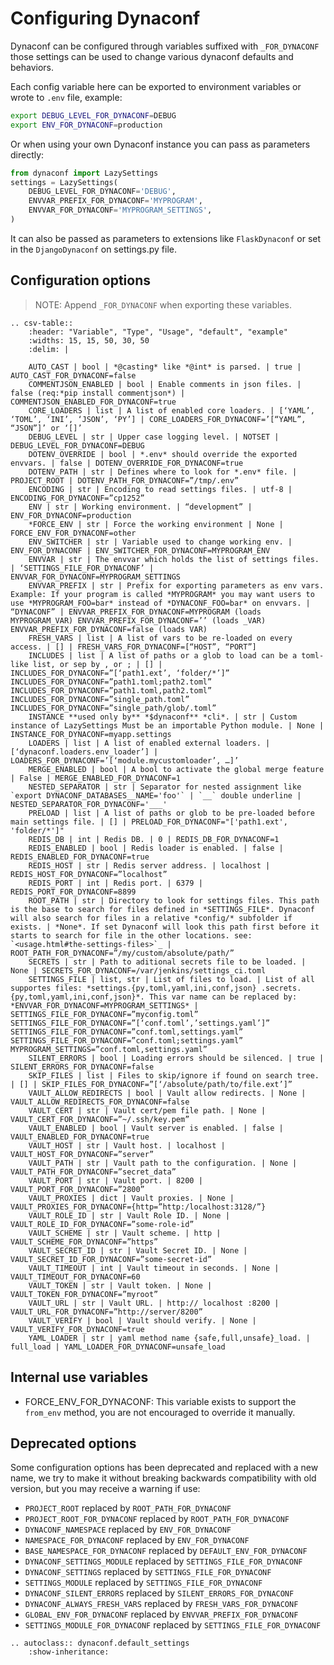 # Configuring Dynaconf

Dynaconf can be configured through variables suffixed with `_FOR_DYNACONF` those settings can be used to change various dynaconf defaults and behaviors.

Each config variable here can be exported to environment variables or wrote to `.env` file, example:

```bash
export DEBUG_LEVEL_FOR_DYNACONF=DEBUG
export ENV_FOR_DYNACONF=production
```

Or when using your own Dynaconf instance you can pass as parameters directly:

```py
from dynaconf import LazySettings
settings = LazySettings(
    DEBUG_LEVEL_FOR_DYNACONF='DEBUG',
    ENVVAR_PREFIX_FOR_DYNACONF='MYPROGRAM',
    ENVVAR_FOR_DYNACONF='MYPROGRAM_SETTINGS',
)
```

It can also be passed as parameters to extensions like `FlaskDynaconf` or set in the `DjangoDynaconf` on settings.py file.

## Configuration options

> NOTE: Append `_FOR_DYNACONF` when exporting these variables.

```eval_rst
.. csv-table::
    :header: "Variable", "Type", "Usage", "default", "example"
    :widths: 15, 15, 50, 30, 50
    :delim: |

    AUTO_CAST | bool | *@casting* like *@int* is parsed. | true | AUTO_CAST_FOR_DYNACONF=false
    COMMENTJSON_ENABLED | bool | Enable comments in json files. | false (req:*pip install commentjson*) | COMMENTJSON_ENABLED_FOR_DYNACONF=true
    CORE_LOADERS | list | A list of enabled core loaders. | [‘YAML’, ‘TOML’, ‘INI’, ‘JSON’, ‘PY’] | CORE_LOADERS_FOR_DYNACONF=’[“YAML”, “JSON”]’ or ‘[]’
    DEBUG_LEVEL | str | Upper case logging level. | NOTSET | DEBUG_LEVEL_FOR_DYNACONF=DEBUG
    DOTENV_OVERRIDE | bool | *.env* should override the exported envvars. | false | DOTENV_OVERRIDE_FOR_DYNACONF=true
    DOTENV_PATH | str | Defines where to look for *.env* file. | PROJECT_ROOT | DOTENV_PATH_FOR_DYNACONF=”/tmp/.env”
    ENCODING | str | Encoding to read settings files. | utf-8 | ENCODING_FOR_DYNACONF=”cp1252”
    ENV | str | Working environment. | “development” | ENV_FOR_DYNACONF=production
    *FORCE_ENV | str | Force the working environment | None | FORCE_ENV_FOR_DYNACONF=other
    ENV_SWITCHER | str | Variable used to change working env. | ENV_FOR_DYNACONF | ENV_SWITCHER_FOR_DYNACONF=MYPROGRAM_ENV
    ENVVAR | str | The envvar which holds the list of settings files. | ‘SETTINGS_FILE_FOR_DYNACONF’ | ENVVAR_FOR_DYNACONF=MYPROGRAM_SETTINGS
    ENVVAR_PREFIX | str | Prefix for exporting parameters as env vars. Example: If your program is called *MYPROGRAM* you may want users to use *MYPROGRAM_FOO=bar* instead of *DYNACONF_FOO=bar* on envvars. | “DYNACONF” | ENVVAR_PREFIX_FOR_DYNACONF=MYPROGRAM (loads MYPROGRAM_VAR) ENVVAR_PREFIX_FOR_DYNACONF=’’ (loads _VAR) ENVVAR_PREFIX_FOR_DYNACONF=false (loads VAR)
    FRESH_VARS | list | A list of vars to be re-loaded on every access. | [] | FRESH_VARS_FOR_DYNACONF=[“HOST”, “PORT”]
    INCLUDES | list | A list of paths or a glob to load can be a toml-like list, or sep by , or ; | [] | INCLUDES_FOR_DYNACONF=”[‘path1.ext’, ‘folder/*’]” INCLUDES_FOR_DYNACONF=”path1.toml;path2.toml” INCLUDES_FOR_DYNACONF=”path1.toml,path2.toml” INCLUDES_FOR_DYNACONF=”single_path.toml” INCLUDES_FOR_DYNACONF=”single_path/glob/.toml”
    INSTANCE **used only by** *$dynaconf** *cli*. | str | Custom instance of LazySettings Must be an importable Python module. | None | INSTANCE_FOR_DYNACONF=myapp.settings
    LOADERS | list | A list of enabled external loaders. |	[‘dynaconf.loaders.env_loader’] | LOADERS_FOR_DYNACONF=’[‘module.mycustomloader’, …]’
    MERGE_ENABLED | bool | A bool to activate the global merge feature | False | MERGE_ENABLED_FOR_DYNACONF=1
    NESTED_SEPARATOR | str | Separator for nested assignment like `export DYNACONF_DATABASES__NAME='foo'` | `__` double underline | NESTED_SEPARATOR_FOR_DYNACONF='___'
    PRELOAD | list | A list of paths or glob to be pre-loaded before main settings file. | [] | PRELOAD_FOR_DYNACONF="['path1.ext', 'folder/*']"
    REDIS_DB | int | Redis DB. | 0 | REDIS_DB_FOR_DYNACONF=1
    REDIS_ENABLED | bool | Redis loader is enabled. | false | REDIS_ENABLED_FOR_DYNACONF=true
    REDIS_HOST | str | Redis server address. | localhost | REDIS_HOST_FOR_DYNACONF=”localhost”
    REDIS_PORT | int | Redis port. | 6379 | REDIS_PORT_FOR_DYNACONF=8899
    ROOT_PATH | str | Directory to look for settings files. This path is the base to search for files defined in *SETTINGS_FILE*. Dynaconf will also search for files in a relative *config/* subfolder if exists. | *None*. If set Dynaconf will look this path first before it starts to search for file in the other locations. see: `<usage.html#the-settings-files>`_ | ROOT_PATH_FOR_DYNACONF=”/my/custom/absolute/path/”
    SECRETS | str | Path to aditional secrets file to be loaded. |	None | SECRETS_FOR_DYNACONF=/var/jenkins/settings_ci.toml
    SETTINGS_FILE | list, str | List of files to load. | List of all supportes files: *settings.{py,toml,yaml,ini,conf,json} .secrets.{py,toml,yaml,ini,conf,json}*. This var name can be replaced by: *ENVVAR_FOR_DYNACONF=MYPROGRAM_SETTINGS* | SETTINGS_FILE_FOR_DYNACONF=”myconfig.toml” SETTINGS_FILE_FOR_DYNACONF=”[‘conf.toml’,’settings.yaml’]” SETTINGS_FILE_FOR_DYNACONF=”conf.toml,settings.yaml” SETTINGS_FILE_FOR_DYNACONF=”conf.toml;settings.yaml” MYPROGRAM_SETTINGS=”conf.toml,settings.yaml”
    SILENT_ERRORS | bool | Loading errors should be silenced. | true | SILENT_ERRORS_FOR_DYNACONF=false
    SKIP_FILES | list | Files to skip/ignore if found on search tree. | [] | SKIP_FILES_FOR_DYNACONF=”[‘/absolute/path/to/file.ext’]”
    VAULT_ALLOW_REDIRECTS | bool | Vault allow redirects. | None | VAULT_ALLOW_REDIRECTS_FOR_DYNACONF=false
    VAULT_CERT | str | Vault cert/pem file path. | None | VAULT_CERT_FOR_DYNACONF=”~/.ssh/key.pem”
    VAULT_ENABLED | bool | Vault server is enabled. | false | VAULT_ENABLED_FOR_DYNACONF=true
    VAULT_HOST | str | Vault host. | localhost | VAULT_HOST_FOR_DYNACONF=”server”
    VAULT_PATH | str | Vault path to the configuration. | None | VAULT_PATH_FOR_DYNACONF=”secret_data”
    VAULT_PORT | str | Vault port. | 8200 | VAULT_PORT_FOR_DYNACONF=”2800”
    VAULT_PROXIES | dict | Vault proxies. | None | VAULT_PROXIES_FOR_DYNACONF={http=”http:/localhost:3128/”}
    VAULT_ROLE_ID | str | Vault Role ID. | None | VAULT_ROLE_ID_FOR_DYNACONF=”some-role-id”
    VAULT_SCHEME | str | Vault scheme. | http | VAULT_SCHEME_FOR_DYNACONF=”https”
    VAULT_SECRET_ID | str | Vault Secret ID. | None | VAULT_SECRET_ID_FOR_DYNACONF=”some-secret-id”
    VAULT_TIMEOUT | int | Vault timeout in seconds. | None | VAULT_TIMEOUT_FOR_DYNACONF=60
    VAULT_TOKEN | str | Vault token. | None | VAULT_TOKEN_FOR_DYNACONF=”myroot”
    VAULT_URL | str | Vault URL. | http:// localhost :8200 | VAULT_URL_FOR_DYNACONF=”http://server/8200”
    VAULT_VERIFY | bool | Vault should verify. | None | VAULT_VERIFY_FOR_DYNACONF=true
    YAML_LOADER | str | yaml method name {safe,full,unsafe}_load. | full_load | YAML_LOADER_FOR_DYNACONF=unsafe_load
```

## Internal use variables

- FORCE_ENV_FOR_DYNACONF:  This variable exists to support the `from_env` method, you are not encouraged to override it manually.

## Deprecated options

Some configuration options has been deprecated and replaced with a new name, we try to make it without breaking backwards compatibility with old version, but you may receive a warning if use:

- `PROJECT_ROOT` replaced by `ROOT_PATH_FOR_DYNACONF`
- `PROJECT_ROOT_FOR_DYNACONF` replaced by `ROOT_PATH_FOR_DYNACONF`
- `DYNACONF_NAMESPACE` replaced by `ENV_FOR_DYNACONF`
- `NAMESPACE_FOR_DYNACONF` replaced by `ENV_FOR_DYNACONF`
- `BASE_NAMESPACE_FOR_DYNACONF` replaced by `DEFAULT_ENV_FOR_DYNACONF`
- `DYNACONF_SETTINGS_MODULE` replaced by `SETTINGS_FILE_FOR_DYNACONF`
- `DYNACONF_SETTINGS` replaced by `SETTINGS_FILE_FOR_DYNACONF`
- `SETTINGS_MODULE` replaced by `SETTINGS_FILE_FOR_DYNACONF`
- `DYNACONF_SILENT_ERRORS` replaced by `SILENT_ERRORS_FOR_DYNACONF`
- `DYNACONF_ALWAYS_FRESH_VARS` replaced by `FRESH_VARS_FOR_DYNACONF`
- `GLOBAL_ENV_FOR_DYNACONF` replaced by `ENVVAR_PREFIX_FOR_DYNACONF`
- `SETTINGS_MODULE_FOR_DYNACONF` replaced by `SETTINGS_FILE_FOR_DYNACONF`

```eval_rst
.. autoclass:: dynaconf.default_settings
    :show-inheritance:
```
